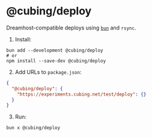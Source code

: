 # @cubing/deploy

Dreamhost-compatible deploys using [`bun`](https://bun.sh/) and `rsync`.

1. Install:

```shell
bun add --development @cubing/deploy
# or
npm install --save-dev @cubing/deploy
```

2. Add URLs to `package.json`:

```json
{
  "@cubing/deploy": {
    "https://experiments.cubing.net/test/deploy": {}
  }
}
```

3. Run:

```shell
bun x @cubing/deploy
```
